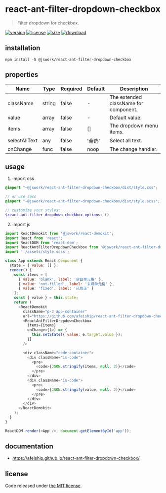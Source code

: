 # react-ant-filter-dropdown-checkbox
> Filter dropdown for checkbox.

[![version][version-image]][version-url]
[![license][license-image]][license-url]
[![size][size-image]][size-url]
[![download][download-image]][download-url]

## installation
```shell
npm install -S @jswork/react-ant-filter-dropdown-checkbox
```

## properties
| Name          | Type   | Required | Default | Description                           |
| ------------- | ------ | -------- | ------- | ------------------------------------- |
| className     | string | false    | -       | The extended className for component. |
| value         | array  | false    | -       | Default value.                        |
| items         | array  | false    | []      | The dropdown menu items.              |
| selectAllText | any    | false    | '全选'  | Select all text.                      |
| onChange      | func   | false    | noop    | The change handler.                   |


## usage
1. import css
  ```scss
  @import "~@jswork/react-ant-filter-dropdown-checkbox/dist/style.css";

  // or use sass
  @import "~@jswork/react-ant-filter-dropdown-checkbox/dist/style.scss";

  // customize your styles:
  $react-ant-filter-dropdown-checkbox-options: ()
  ```
2. import js
  ```js
  import ReactDemokit from '@jswork/react-demokit';
  import React from 'react';
  import ReactDOM from 'react-dom';
  import ReactAntFilterDropdownCheckbox from '@jswork/react-ant-filter-dropdown-checkbox';
  import './assets/style.scss';

  class App extends React.Component {
    state = { value: [] };
    render() {
      const items = [
        { value: 'blank', label: '空白单元格' },
        { value: 'not-filled', label: '未填单元格' },
        { value: 'fixed', label: '已修正' }
      ];
      const { value } = this.state;
      return (
        <ReactDemokit
          className="p-3 app-container"
          url="https://github.com/afeiship/react-ant-filter-dropdown-checkbox">
          <ReactAntFilterDropdownCheckbox
            items={items}
            onChange={(e) => {
              this.setState({ value: e.target.value });
            }}
          />

          <div className="code-container">
            <div className="is-code">
              <pre>
                <code>{JSON.stringify(items, null, 2)}</code>
              </pre>
            </div>
            <div className="is-code">
              <pre>
                <code>{JSON.stringify(value, null, 2)}</code>
              </pre>
            </div>
          </div>
        </ReactDemokit>
      );
    }
  }

  ReactDOM.render(<App />, document.getElementById('app'));

  ```

## documentation
- https://afeiship.github.io/react-ant-filter-dropdown-checkbox/


## license
Code released under [the MIT license](https://github.com/afeiship/react-ant-filter-dropdown-checkbox/blob/master/LICENSE.txt).

[version-image]: https://img.shields.io/npm/v/@jswork/react-ant-filter-dropdown-checkbox
[version-url]: https://npmjs.org/package/@jswork/react-ant-filter-dropdown-checkbox

[license-image]: https://img.shields.io/npm/l/@jswork/react-ant-filter-dropdown-checkbox
[license-url]: https://github.com/afeiship/react-ant-filter-dropdown-checkbox/blob/master/LICENSE.txt

[size-image]: https://img.shields.io/bundlephobia/minzip/@jswork/react-ant-filter-dropdown-checkbox
[size-url]: https://github.com/afeiship/react-ant-filter-dropdown-checkbox/blob/master/dist/react-ant-filter-dropdown-checkbox.min.js

[download-image]: https://img.shields.io/npm/dm/@jswork/react-ant-filter-dropdown-checkbox
[download-url]: https://www.npmjs.com/package/@jswork/react-ant-filter-dropdown-checkbox
